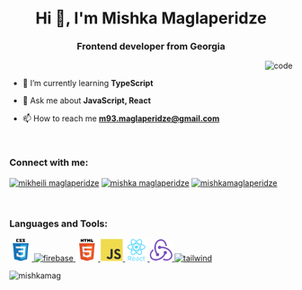 <h1 align="center">Hi 👋, I'm Mishka Maglaperidze</h1>
<h3 align="center">Frontend developer from Georgia</h3>

<img src="https://cdn.dribbble.com/users/1162077/screenshots/3848914/programmer.gif" alt="code" align="right" with="250px" >

<p align="right"> <a href="https://twitter.com/" target="blank"><img src="https://img.shields.io/twitter/follow/?logo=twitter&style=for-the-badge" alt="" /></a> </p>

- 🌱 I’m currently learning **TypeScript**

- 💬 Ask me about **JavaScript, React**

- 📫 How to reach me **m93.maglaperidze@gmail.com**
 <br/>

<h3 align="left">Connect with me:</h3>
<p align="left">
<a  href="https://linkedin.com/in/mikheili maglaperidze" target="blank"><img align="center" src="https://raw.githubusercontent.com/rahuldkjain/github-profile-readme-generator/master/src/images/icons/Social/linked-in-alt.svg" alt="mikheili maglaperidze" height="30" width="40" /></a>
<a href="https://fb.com/mishka maglaperidze" target="blank"><img align="center" src="https://raw.githubusercontent.com/rahuldkjain/github-profile-readme-generator/master/src/images/icons/Social/facebook.svg" alt="mishka maglaperidze" height="30" width="40" /></a>
<a href="https://instagram.com/mishkamaglaperidze" target="blank"><img align="center" src="https://raw.githubusercontent.com/rahuldkjain/github-profile-readme-generator/master/src/images/icons/Social/instagram.svg" alt="mishkamaglaperidze" height="30" width="40" /></a>
</p>
<br/>



<h3 >Languages and Tools:</h3>
<p > <a href="https://www.w3schools.com/css/" target="_blank" rel="noreferrer"> <img src="https://raw.githubusercontent.com/devicons/devicon/master/icons/css3/css3-original-wordmark.svg" alt="css3" width="40" height="40"/> </a> <a href="https://firebase.google.com/" target="_blank" rel="noreferrer"> <img src="https://www.vectorlogo.zone/logos/firebase/firebase-icon.svg" alt="firebase" width="40" height="40"/> </a> <a href="https://www.w3.org/html/" target="_blank" rel="noreferrer"> <img src="https://raw.githubusercontent.com/devicons/devicon/master/icons/html5/html5-original-wordmark.svg" alt="html5" width="40" height="40"/> </a> <a href="https://developer.mozilla.org/en-US/docs/Web/JavaScript" target="_blank" rel="noreferrer"> <img src="https://raw.githubusercontent.com/devicons/devicon/master/icons/javascript/javascript-original.svg" alt="javascript" width="40" height="40"/> </a> <a href="https://reactjs.org/" target="_blank" rel="noreferrer"> <img src="https://raw.githubusercontent.com/devicons/devicon/master/icons/react/react-original-wordmark.svg" alt="react" width="40" height="40"/> </a> <a href="https://redux.js.org" target="_blank" rel="noreferrer"> <img src="https://raw.githubusercontent.com/devicons/devicon/master/icons/redux/redux-original.svg" alt="redux" width="40" height="40"/> </a> <a href="https://tailwindcss.com/" target="_blank" rel="noreferrer"> <img src="https://www.vectorlogo.zone/logos/tailwindcss/tailwindcss-icon.svg" alt="tailwind" width="40" height="40"/> </a> </p>


<div align="left"> <img   src="https://github-readme-stats.vercel.app/api/top-langs?username=mishkamag&show_icons=true&locale=en&layout=compact" alt="mishkamag" /></div>





